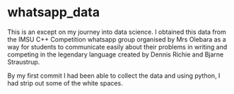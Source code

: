 # whatsapp_data
This is an except on my journey into data science.
I obtained this data from the IMSU C++ Competition whatsapp group organised by Mrs Olebara as a way for students to communicate
easily about their problems in writing and competing in the legendary language created by Dennis Richie and Bjarne Straustrup.

By my first commit I had been able to collect the data and using python, I had strip out some of the white spaces.
